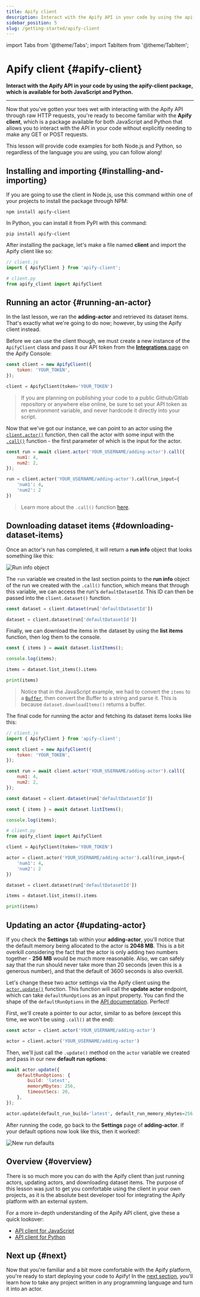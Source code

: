 ```yaml
---
title: Apify client
description: Interact with the Apify API in your code by using the apify-client package, which is available for both JavaScript and Python.
sidebar_position: 5
slug: /getting-started/apify-client
---
```


import Tabs from '@theme/Tabs';
import TabItem from '@theme/TabItem';

# Apify client {#apify-client}

**Interact with the Apify API in your code by using the apify-client package, which is available for both JavaScript and Python.**

---

Now that you've gotten your toes wet with interacting with the Apify API through raw HTTP requests, you're ready to become familiar with the **Apify client**, which is a package available for both JavaScript and Python that allows you to interact with the API in your code without  explicitly needing to make any GET or POST requests.

This lesson will provide code examples for both Node.js and Python, so regardless of the language you are using, you can follow along!

## Installing and importing {#installing-and-importing}

If you are going to use the client in Node.js, use this command within one of your projects to install the package through NPM:

```shell
npm install apify-client
```

In Python, you can install it from PyPI with this command:

```shell
pip install apify-client
```

After installing the package, let's make a file named **client** and import the Apify client like so:

<Tabs groupId="main">
<TabItem value="Node.js" label="Node.js">

```javascript
// client.js
import { ApifyClient } from 'apify-client';

```

</TabItem>
<TabItem value="Python" label="Python">

```python
# client.py
from apify_client import ApifyClient

```

</TabItem>
</Tabs>

## Running an actor {#running-an-actor}

In the last lesson, we ran the **adding-actor** and retrieved its dataset items. That's exactly what we're going to do now; however, by using the Apify client instead.

Before we can use the client though, we must create a new instance of the `ApifyClient` class and pass it our API token from the [**Integrations** page](https://console.apify.com/account?tab=integrations&asrc=developers_portal) on the Apify Console:

<Tabs groupId="main">
<TabItem value="Node.js" label="Node.js">

```javascript
const client = new ApifyClient({
    token: 'YOUR_TOKEN',
});

```

</TabItem>
<TabItem value="Python" label="Python">

```python
client = ApifyClient(token='YOUR_TOKEN')

```

</TabItem>
</Tabs>

> If you are planning on publishing your code to a public Github/Gitlab repository or anywhere else online, be sure to set your API token as en environment variable, and never hardcode it directly into your script.

Now that we've got our instance, we can point to an actor using the [`client.actor()`](/api/client/js/reference/class/ApifyClient#actor) function, then call the actor with some input with the [`.call()`](/api/client/js/reference/class/ApifyClient#actor) function - the first parameter of which is the input for the actor.

<Tabs groupId="main">
<TabItem value="Node.js" label="Node.js">

```javascript
const run = await client.actor('YOUR_USERNAME/adding-actor').call({
    num1: 4,
    num2: 2,
});

```

</TabItem>
<TabItem value="Python" label="Python">

```python
run = client.actor('YOUR_USERNAME/adding-actor').call(run_input={
    'num1': 4,
    'num2': 2
})

```

</TabItem>
</Tabs>

> Learn more about the `.call()` function [here](/api/client/js/reference/class/ApifyClient#actor).

## Downloading dataset items {#downloading-dataset-items}

Once an actor's run has completed, it will return a **run info** object that looks something like this:

![Run info object](./images/run-info.webp)

The `run` variable we created in the last section points to the **run info** object of the run we created with the `.call()` function, which means that through this variable, we can access the run's `defaultDatasetId`. This ID can then be passed into the `client.dataset()` function.

<Tabs groupId="main">
<TabItem value="Node.js" label="Node.js">

```javascript
const dataset = client.dataset(run['defaultDatasetId'])

```

</TabItem>
<TabItem value="Python" label="Python">

```python
dataset = client.dataset(run['defaultDatasetId'])

```

</TabItem>
</Tabs>

Finally, we can download the items in the dataset by using the **list items** function, then log them to the console.

<Tabs groupId="main">
<TabItem value="Node.js" label="Node.js">

```javascript
const { items } = await dataset.listItems();

console.log(items);

```

</TabItem>
<TabItem value="Python" label="Python">

```python
items = dataset.list_items().items

print(items)

```

</TabItem>
</Tabs>

> Notice that in the JavaScript example, we had to convert the `items` to a [`Buffer`](https://nodejs.org/api/buffer.html), then convert the Buffer to a string and parse it. This is because `dataset.downloadItems()` returns a buffer.

The final code for running the actor and fetching its dataset items looks like this:

<Tabs groupId="main">
<TabItem value="Node.js" label="Node.js">

```javascript
// client.js
import { ApifyClient } from 'apify-client';

const client = new ApifyClient({
    token: 'YOUR_TOKEN',
});

const run = await client.actor('YOUR_USERNAME/adding-actor').call({
    num1: 4,
    num2: 2,
});

const dataset = client.dataset(run['defaultDatasetId'])

const { items } = await dataset.listItems();

console.log(items);

```

</TabItem>
<TabItem value="Python" label="Python">

```python
# client.py
from apify_client import ApifyClient

client = ApifyClient(token='YOUR_TOKEN')

actor = client.actor('YOUR_USERNAME/adding-actor').call(run_input={
    'num1': 4,
    'num2': 2
})

dataset = client.dataset(run['defaultDatasetId'])

items = dataset.list_items().items

print(items)

```

</TabItem>
</Tabs>

## Updating an actor {#updating-actor}

If you check the **Settings** tab within your **adding-actor**, you'll notice that the default memory being allocated to the actor is **2048 MB**. This is a bit overkill considering the fact that the actor is only adding two numbers together - **256 MB** would be much more reasonable. Also, we can safely say that the run should never take more than 20 seconds (even this is a generous number), and that the default of 3600 seconds is also overkill.

Let's change these two actor settings via the Apify client using the [`actor.update()`](/api/client/js/reference/class/ActorClient#update) function. This function will call the **update actor** endpoint, which can take `defaultRunOptions` as an input property. You can find the shape of the `defaultRunOptions` in the [API documentation](/api/v2#/reference/actors/actor-object/update-actor). Perfect!

First, we'll create a pointer to our actor, similar to as before (except this time, we won't be using `.call()` at the end):

<Tabs groupId="main">
<TabItem value="Node.js" label="Node.js">

```javascript
const actor = client.actor('YOUR_USERNAME/adding-actor')

```

</TabItem>
<TabItem value="Python" label="Python">

```python
actor = client.actor('YOUR_USERNAME/adding-actor')

```

</TabItem>
</Tabs>

Then, we'll just call the `.update()` method on the `actor` variable we created and pass in our new **default run options**:

<Tabs groupId="main">
<TabItem value="Node.js" label="Node.js">

```javascript
await actor.update({
    defaultRunOptions: {
        build: 'latest',
        memoryMbytes: 256,
        timeoutSecs: 20,
    },
});

```

</TabItem>
<TabItem value="Python" label="Python">

```python
actor.update(default_run_build='latest', default_run_memory_mbytes=256, default_run_timeout_secs=20)

```

</TabItem>
</Tabs>

After running the code, go back to the **Settings** page of **adding-actor**. If your default options now look like this, then it worked!:

![New run defaults](./images/new-defaults.webp)

## Overview {#overview}

There is so much more you can do with the Apify client than just running actors, updating actors, and downloading dataset items. The purpose of this lesson was just to get you comfortable using the client in your own projects, as it is the absolute best developer tool for integrating the Apify platform with an external system.

For a more in-depth understanding of the Apify API client, give these a quick lookover:

- [API client for JavaScript](https://docs.apify.com/api/client/js)
- [API client for Python](https://docs.apify.com/api/client/python)

## Next up {#next}

Now that you're familiar and a bit more comfortable with the Apify platform, you're ready to start deploying your code to Apify! In the [next section](../deploying_your_code/index.md), you'll learn how to take any project written in any programming language and turn it into an actor.
